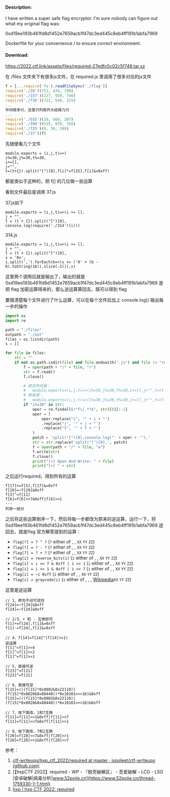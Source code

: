 #### Description:

I have written a super safe flag encryptor. I’m sure nobody can figure out what my original flag was:

0xd19ee193b461fd8d1452e7659acb1f47dc3ed445c8eb4ff191b1abfa7969

Dockerfile for your convenience / to ensure correct environment.

#### Download:
https://2022.ctf.link/assets/files/required-27edfc0c02c5f748.tar.xz

在 /files 文件夹下有很多js文件，在 required.js 里调用了很多对应的js文件

```javascript
f = [...require('fs').readFileSync('./flag')]
require('./28')(753, 434, 790)
require('./157')(227, 950, 740)
require('./736')(722, 540, 325)
...
中间很多行，这里只列取开头结尾几行
...
require('./555')(19, 660, 307)
require('./394')(535, 970, 358)
require('./725')(9, 30, 288)
require('./37')(f)
```

先随便看几个文件
```
module.exports = (i,j,t)=>(
i%=30,j%=30,t%=30,
i+=[],
j+"",
t=(t+{}).split("[")[0],f[i]*=f[25],f[i]&=0xff)
```

都是类似于这种的，把 f[] 的几位做一些运算

看到文件最后是调用 37.js

37.js如下
```
module.exports = (i,j,t)=>(i += [],
j + "",
t = (t + {}).split("[")[0],
console.log(require('./314')(i)))
```
314.js
```
module.exports = (i,j,t)=>(i += [],
j + "",
t = (t + {}).split("[")[0],
s = '0x',
i.split(',').forEach(b=>(s += ('0' + (b - 0).toString(16)).slice(-2))),s)
```
这里两个调用后就是输出了，输出的就是0xd19ee193b461fd8d1452e7659acb1f47dc3ed445c8eb4ff191b1abfa7969
是把 flag 加密运算得来的，那么逆运算算回去，既可以得到 flag

要搞清楚每个文件进行了什么运算，可以在每个文件后加上 console.log() 输出每一步的操作
```python
import os
import re

path = "./files"
outpath = "./out"
files = os.listdir(path)
s = []

for file in files:
    str = ""
    if not os.path.isdir(file) and file.endswith(".js") and file != "required.js":
        f = open(path + "/" + file, "r")
        str = f.read()
        f.close()

        # 原文件内容：
        #   module.exports=(i,j,t)=>(i%=30,j%=30,t%=30,i+=[],j+"",t=(t+{}).split("[")[0],f[j]+=f[i],f[j]&=0xff)
        # 修改成：
        #   module.exports=(i,j,t)=>(i%=30,j%=30,t%=30,i+=[],j+"",t=(t+{}).split("[")[0],console.log("f[" + j + "]+=f[" + i + "],f[" + j + "]&=0xff"),f[j]+=f[i],f[j]&=0xff)
        if "i%=30" in str:
            oper = re.findall(r"f\[.*?$", str)[0][:-1]
            oper = (
                oper.replace("i", '" + i + "')
                .replace("j", '" + j + "')
                .replace("t", '" + t + "')
            )
            patch = 'split("[")[0],console.log("' + oper + '"),'
            str = str.replace('split("[")[0],', patch)
            f = open(path + "/" + file, "w")
            f.write(str)
            f.close()
            print("[+] Open And Write: " + file)
            print("[+] " + str)

```
之后运行required，得到所有的运算
```
f[17]+=f[5],f[17]&=0xff
f[29]=~f[29]&0xff
f[3]^=f[11]
f[6]=f[6]<<7&0xff|f[6]>>1
···
列举一部分

```
之后将这些运算倒序一下，然后将每一步都改为原来的逆运算，运行一下，将
0xd19ee193b461fd8d1452e7659acb1f47dc3ed445c8eb4ff191b1abfa7969
逆回去，就是flag
官方解答提到的运算：
-   `flag[?] = ? ^ ?` (`?` either of , , `XX` `YY` `ZZ`)
-   `flag[?] = ? - ?` (`?` either of , , `XX` `YY` `ZZ`)
-   `flag[?] = ? + ?` (`?` either of , , `XX` `YY` `ZZ`)
-   `flag[i] = reverse_bits(i)` (`i` either of , , `XX` `YY` `ZZ`)
-   `flag[i] = i << 7 & 0xff | i >> 1` (`i` either of , , `XX` `YY` `ZZ`)
-   `flag[i] = i << 1 & 0xff | i >> 7` (`i` either of , , `XX` `YY` `ZZ`)
-   `flag[i] = ~i 0xff` (`i` either of , , `XX` `YY` `ZZ`)
-   `flag[i] = graycode(i)` (`i` either of , , , [Wikipedia](https://en.wikipedia.org/wiki/Gray_code)`XX` `YY` `ZZ`)

这里是逆运算
```
// 1、原句不动可逆向
f[24]=~f[24]&0xff
f[24]=~f[24]&0xff
 
// 2/3、+ 和 - 互换即可
f[1]+=f[24],f[1]&=0xff
f[1]-=f[24],f[1]&=0xff
 
// 4、f[14]=f[14]^(f[14]>>1)
逆运算
f[1]^=f[1]>>4
f[1]^=f[1]>>2
f[1]^=f[1]>>1
 
// 5、直接可逆
f[23]^=f[21]
f[23]^=f[21]
 
// 6、直接可逆
f[15]=(((f[15]*0x0802&0x22110)|(f[15]*0x8020&0x88440))*0x10101>>>16)&0xff
f[15]=(((f[15]*0x0802&0x22110)|(f[15]*0x8020&0x88440))*0x10101>>>16)&0xff
 
// 7、按下面改，1和7互换
f[11]=f[11]<<1&0xff|f[11]>>7
f[11]=f[11]<<7&0xff|f[11]>>1
 
// 8、按下面改，7和1互换
f[20]=f[20]<<7&0xff|f[20]>>1
f[20]=f[20]<<1&0xff|f[20]>>7
```

参考：
1. [ctf-writeups/hxp_ctf_2022/required at master · ispoleet/ctf-writeups (github.com)](https://github.com/ispoleet/ctf-writeups/tree/master/hxp_ctf_2022/required)
2. [【hxpCTF 2022】required - WP - 『脱壳破解区』 - 吾爱破解 - LCG - LSG |安卓破解|病毒分析|www.52pojie.cn](https://www.52pojie.cn/thread-1759330-1-1.html)
3. [hxp | hxp CTF 2022: required](https://hxp.io/blog/103/hxp-CTF-2022-required/)

